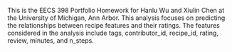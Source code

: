 This is the EECS 398 Portfolio Homework for Hanlu Wu and Xiulin Chen at the University of Michigan, Ann Arbor. This analysis focuses on predicting the relationships between recipe features and their ratings. The features considered in the analysis include tags, contributor_id, recipe_id, rating, review, minutes, and n_steps.